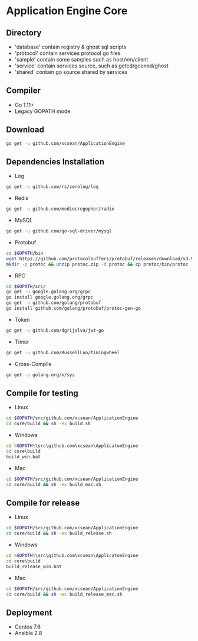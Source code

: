 # Application Engine Core

## Directory

* 'database' contain registry & ghost sql scripts
* 'protocol' contain services protocol go files
* 'sample' contain some samples such as host/vm/client
* 'service' contain services source, such as getcd/gconnd/ghost
* 'shared' contain go source shared by services

## Compiler

* Go 1.11+
* Legacy GOPATH mode

## Download

```sh
go get -u github.com/xcsean/ApplicationEngine
```

## Dependencies Installation

* Log
```sh
go get -u github.com/rs/zerolog/log
```
* Redis
```sh
go get -u github.com/mediocregopher/radix
```
* MySQL
```sh
go get -u github.com/go-sql-driver/mysql
```
* Protobuf
```sh
cd $GOPATH/bin
wget https://github.com/protocolbuffers/protobuf/releases/download/v3.9.1/protoc-3.9.1-linux-x86_64.zip -O protoc.zip
mkdir -p protoc && unzip protoc.zip -d protoc && cp protoc/bin/protoc . && rm -rf protoc && rm -f protoc.zip
```
* RPC
```sh
cd $GOPATH/src/
go get -u google.golang.org/grpc
go install google.golang.org/grpc
go get -u github.com/golang/protobuf
go install github.com/golang/protobuf/protoc-gen-go
```
* Token
```sh
go get -u github.com/dgrijalva/jwt-go
```
* Timer
```sh
go get -u github.com/RussellLuo/timingwheel
```
* Cross-Compile
```sh
go get -u golang.org/x/sys
```

## Compile for testing

* Linux
```sh
cd $GOPATH/src/github.com/xcsean/ApplicationEngine
cd core/build && sh -ex build.sh
```
* Windows
```cmd
cd %GOPATH%\src\github.com\xcsean\ApplicatonEngine
cd core\build
build_win.bat
```
* Mac
```sh
cd $GOPATH/src/github.com/xcsean/ApplicationEngine
cd core/build && sh -ex build_mac.sh
```

## Compile for release

* Linux
```sh
cd $GOPATH/src/github.com/xcsean/ApplicationEngine
cd core/build && sh -ex build_release.sh
```
* Windows
```cmd
cd %GOPATH%\src\github.com\xcsean\ApplicatonEngine
cd core\build
build_release_win.bat
```
* Mac
```sh
cd $GOPATH/src/github.com/xcsean/ApplicationEngine
cd core/build && sh -ex build_release_mac.sh
```

## Deployment

* Centos 7.6
* Ansible 2.8